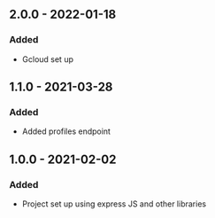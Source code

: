 ## 2.0.0 - 2022-01-18
### Added
- Gcloud set up

## 1.1.0 - 2021-03-28
### Added
- Added profiles endpoint 

## 1.0.0 - 2021-02-02
### Added
- Project set up using express JS and other libraries

